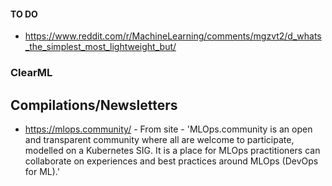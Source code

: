 #### TO DO
- https://www.reddit.com/r/MachineLearning/comments/mgzvt2/d_whats_the_simplest_most_lightweight_but/

### ClearML

## Compilations/Newsletters
- https://mlops.community/ - From site - 'MLOps.community is an open and transparent community where all are welcome to participate, modelled on a Kubernetes SIG.
It is a place for MLOps practitioners can collaborate on experiences and best practices around MLOps (DevOps for ML).'
